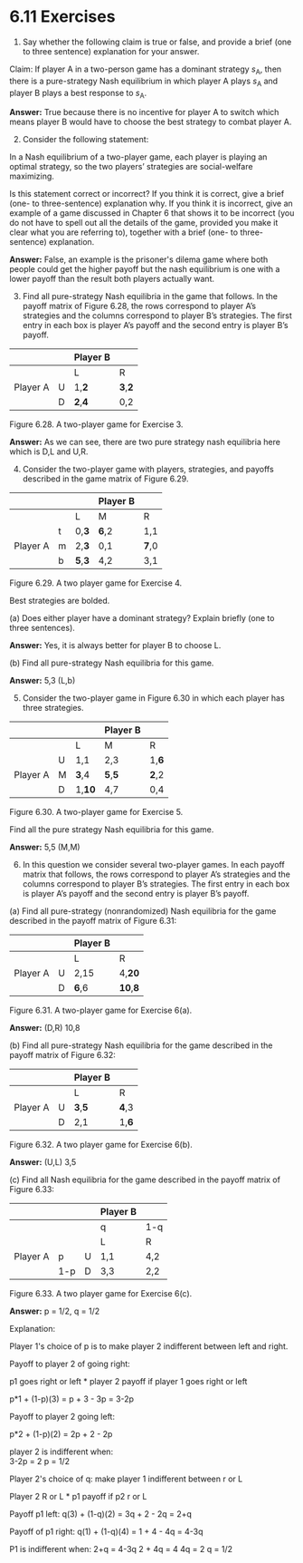 # 6.11 Exercises
1. Say whether the following claim is true or false, and provide a brief (one to three sentence) explanation for your answer.

Claim: If player A in a two-person game has a dominant strategy
_s_<sub>A</sub>, then there is a pure-strategy Nash equilibrium in which player A
plays _s_<sub>A</sub> and player B plays a best response to _s_<sub>A</sub>.

**Answer:** True because there is no incentive for player A to switch which means player B would have to choose the best strategy to combat player A.

2. Consider the following statement:

In a Nash equilibrium of a two-player game, each player is playing
an optimal strategy, so the two players’ strategies are social-welfare
maximizing.

Is this statement correct or incorrect? If you think it is correct, give a brief (one- to
three-sentence) explanation why. If you think it is incorrect, give an example of a
game discussed in Chapter 6 that shows it to be incorrect (you do not have to spell
out all the details of the game, provided you make it clear what you are referring
to), together with a brief (one- to three-sentence) explanation.

**Answer:** False, an example is the prisoner's dilema game where both people could get the higher payoff but the nash equilibrium is one with a lower payoff than the result both players actually want.

3. Find all pure-strategy Nash equilibria in the game that follows. In the payoff matrix of
Figure 6.28, the rows correspond to player A’s strategies and the columns correspond
to player B’s strategies. The first entry in each box is player A’s payoff and the second
entry is player B’s payoff.

|          |   | Player B |     |
|----------|---|----------|-----|
|          |   | L        | R   |
| Player A | U | 1,**2**      | **3**,**2** |
|          | D | **2**,**4**      | 0,2 |

Figure 6.28. A two-player game for Exercise 3.

**Answer:** As we can see, there are two pure strategy nash equilibria here which is D,L and U,R. 

4. Consider the two-player game with players, strategies, and payoffs described in the
game matrix of Figure 6.29.

|          |   |     | Player B |     |
|----------|---|-----|----------|-----|
|          |   | L   | M        | R   |
|          | t | 0,**3** | **6**,2      | 1,1 |
| Player A | m | 2,**3** | 0,1      | **7**,0 |
|          | b | **5**,**3** | 4,2      | 3,1 |

Figure 6.29. A two player game for Exercise 4.

Best strategies are bolded. 

(a) Does either player have a dominant strategy? Explain briefly (one to three
sentences).  

**Answer:** Yes, it is always better for player B to choose L.

(b) Find all pure-strategy Nash equilibria for this game.

**Answer:** 5,3 (L,b)

5. Consider the two-player game in Figure 6.30 in which each player has three strategies.

|          |   |      | Player B |     |
|----------|---|------|----------|-----|
|          |   | L    | M        | R   |
|          | U | 1,1  | 2,3      | 1,**6** |
| Player A | M | **3**,4  | **5**,**5**      | **2**,2 |
|          | D | 1,**10** | 4,7      | 0,4 |

Figure 6.30. A two-player game for Exercise 5. 

Find all the pure strategy Nash equilibria for this game.

**Answer:** 5,5 (M,M)

6. In this question we consider several two-player games. In each payoff matrix that
follows, the rows correspond to player A’s strategies and the columns correspond to
player B’s strategies. The first entry in each box is player A’s payoff and the second
entry is player B’s payoff.

(a) Find all pure-strategy (nonrandomized) Nash equilibria for the game described in the payoff matrix of Figure 6.31:

|          |   | Player B |      |
|----------|---|----------|------|
|          |   | L        | R    |
| Player A | U | 2,15     | 4,**20** |
|          | D | **6**,6      | **10**,**8** |

Figure 6.31. A two-player game for Exercise 6(a).

**Answer:** (D,R) 10,8

(b) Find all pure-strategy Nash equilibria for the game described in the payoff
matrix of Figure 6.32:

|          |   | Player B |     |
|----------|---|----------|-----|
|          |   | L        | R   |
| Player A | U | **3**,**5**      | **4**,3 |
|          | D | 2,1      | 1,**6** |

Figure 6.32. A two player game for Exercise 6(b).

**Answer:** (U,L) 3,5

(c) Find all Nash equilibria for the game described in the payoff matrix of
Figure 6.33:

|          |     |   | Player B |     |
|----------|-----|---|----------|-----|
|          |     |   | q        | 1-q |
|          |     |   | L        | R   |
| Player A | p   | U | 1,1      | 4,2 |
|          | 1-p | D | 3,3      | 2,2 |

Figure 6.33. A two player game for Exercise 6(c).

**Answer:** p = 1/2, q = 1/2

Explanation: 

Player 1's choice of p is to make player 2 indifferent between left and right. 

Payoff to player 2 of going right:

p1 goes right or left  * player 2 payoff if player 1 goes right or left

p*1 + (1-p)(3) = p + 3 - 3p = 3-2p

Payoff to player 2 going left:

p*2 + (1-p)(2) = 2p + 2 - 2p

player 2 is indifferent when:  
3-2p = 2
p = 1/2

Player 2's choice of q: make player 1 indifferent between r or L

Player 2 R or L * p1 payoff if p2 r or L

Payoff p1 left:
q(3) + (1-q)(2) = 3q + 2 - 2q = 2+q

Payoff of p1 right:
q(1) + (1-q)(4) = 1 + 4 - 4q = 4-3q

P1 is indifferent when:
2+q = 4-3q
2 + 4q = 4
4q = 2
q = 1/2